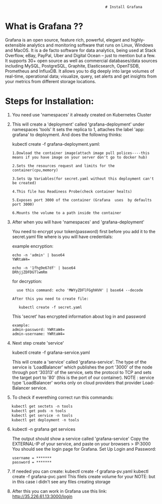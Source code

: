                                                   # Install Grafana 
                                                          
  # What is Grafana ??
Grafana is an open source, feature rich, powerful, elegant and highly-extensible analytics and monitoring software that runs on Linux, Windows and MacOS. It is a de facto software for data analytics, being used at Stack Overflow, eBay, PayPal, Uber and Digital Ocean – just to mention but a few.
It supports 30+ open source as well as commercial databases/data sources including MySQL, PostgreSQL, Graphite, Elasticsearch, OpenTSDB, Prometheus and InfluxDB. It allows you to dig deeply into large volumes of real-time, operational data; visualize, query, set alerts and get insights from your metrics from different storage locations.

 # Steps for Installation:

1. You need use 'namespaces' it already created on Kubernetes Cluster 

2. This will create a 'deployment' called 'grafana-deployment' under namespaces 'tools'  It sets the replica to 1, attaches the label 'app: grafana' to deployment. And does the following thinks:

     kubectl create -f grafana-deployment.yaml:

       1.Dowload the container image(attach image pull polices----this means if you have image on your server don't go to docker hub)

       2.Sets the resources request and limits for the container(cpu,memory)

       3.Sets Up Variables(for secret.yaml without this deployment can't be created)

       4.This file has Readiness Probe(check container healts)

       5.Exposes port 3000 of the container (Grafana  uses  by defaults  port 3000)

       6.Mounts the volume to a path inside the container

3. After when you will have 'namespaces' and 'grafana-deployment'

   You need to encrypt your token(password) first before you add it to the secret.yaml file where is you will have credentials:

   example encryption:
   ```
   echo -n 'admin' | base64
   YWRtaW4=
   ```
   ```
   echo -n '1fhg9e67df' | base64
   DRhjjZDFDGTlwmRm
   ```

   for decryption:
   
   ```
     use this command: echo 'MWYyZDFlFGghHVH' | base64 --decode
   ```  

       After this you need to create file:  

          kubectl create -f secret.yaml
   This 'secret' has encrypted information about log in and password

       example:
       admin-password: YWRtaW4=
       admin-username: YWRtaW4=

4. Next step create 'service'

    kubectl create -f grafana-service.yaml

      This will create a 'service' called 'grafana-service'. The type of the service is 'LoadBalancer' which publishes the port '3000' of the node through port '30313' of the service, sets the protocol to TCP and sets the target port to '80' (this is the port of our container).
      NOTE : service type 'LoadBalancer' works only on cloud providers that provider Load-Balancer service.

5. To check if everething correct run this commands:

```python
   kubectl get sectets -n tools
   kubectl get pods -n tools
   kubectl get service -n tools
   kubectl get deployment -n tools 
```
6. kubectl -n grafana get services

   The output should show a service called 'grafana-service'
   Copy the EXTERNAL-IP of your service, and paste on your browsers > IP:3000
   You should see the login page for Grafana.
   Set Up Login and Password:
   
   ```
   username = *******
   password = *******
   ```
   
7. If needed you can create:
   kubectl create -f grafana-pv.yaml
   kubectl create -f grafana-pvc.yaml
   This filels create volume for your 
   NOTE: but in this case i didn't see any files creating storage

8. After this you can work in Grafana use this link:
   http://35.226.61.13:3000/login
   




          
       
   
